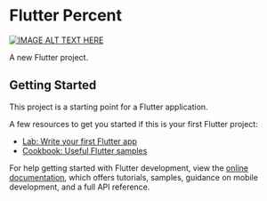 # Flutter Percent 

[![IMAGE ALT TEXT HERE](https://i.ytimg.com/vi/GUW67K9zBEg/maxresdefault.jpg)](https://www.youtube.com/watch?v=GUW67K9zBEg)

A new Flutter project.

## Getting Started

This project is a starting point for a Flutter application.

A few resources to get you started if this is your first Flutter project:

- [Lab: Write your first Flutter app](https://docs.flutter.dev/get-started/codelab)
- [Cookbook: Useful Flutter samples](https://docs.flutter.dev/cookbook)

For help getting started with Flutter development, view the
[online documentation](https://docs.flutter.dev/), which offers tutorials,
samples, guidance on mobile development, and a full API reference.
